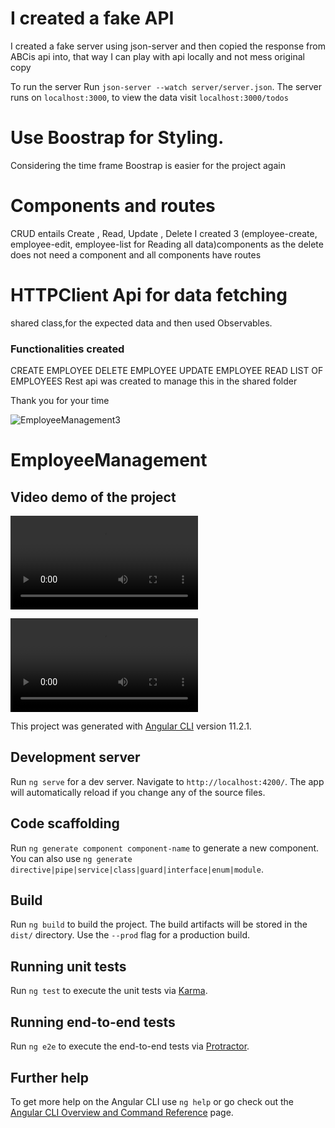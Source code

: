 # I created a fake API
I created a fake server using json-server and then copied the response from ABCis api into, that way I can play with api locally and not mess original copy

To run the server Run `json-server --watch server/server.json`. The server runs on `localhost:3000`, to view the data visit `localhost:3000/todos`


# Use Boostrap for Styling. 
Considering the time frame Boostrap is easier for the project again 

# Components and routes
CRUD entails Create , Read, Update , Delete
I created 3 (employee-create, employee-edit, employee-list for Reading all data)components as the delete does not need a component and all components have routes 

# HTTPClient Api for data fetching
shared class,for the expected data and then 
used Observables. 
### Functionalities created
CREATE EMPLOYEE
DELETE EMPLOYEE
UPDATE EMPLOYEE
READ LIST OF EMPLOYEES
Rest api was created to manage this in the shared folder

Thank you for your time 


![EmployeeManagement3](https://user-images.githubusercontent.com/37270379/112063599-667cf380-8bad-11eb-9ad6-dfc8c627ccfe.png)


# EmployeeManagement

## Video demo of the project 


![EmployeeManagement3](https://user-images.githubusercontent.com/37270379/120446449-e94fd500-c3cc-11eb-9755-ce2dc6c081e0.mp4)

![EmployeeManagement3](https://user-images.githubusercontent.com/37270379/120446449-e94fd500-c3cc-11eb-9755-ce2dc6c081e0.mp4)


This project was generated with [Angular CLI](https://github.com/angular/angular-cli) version 11.2.1.

## Development server

Run `ng serve` for a dev server. Navigate to `http://localhost:4200/`. The app will automatically reload if you change any of the source files.

## Code scaffolding

Run `ng generate component component-name` to generate a new component. You can also use `ng generate directive|pipe|service|class|guard|interface|enum|module`.

## Build

Run `ng build` to build the project. The build artifacts will be stored in the `dist/` directory. Use the `--prod` flag for a production build.

## Running unit tests

Run `ng test` to execute the unit tests via [Karma](https://karma-runner.github.io).

## Running end-to-end tests

Run `ng e2e` to execute the end-to-end tests via [Protractor](http://www.protractortest.org/).

## Further help

To get more help on the Angular CLI use `ng help` or go check out the [Angular CLI Overview and Command Reference](https://angular.io/cli) page.
